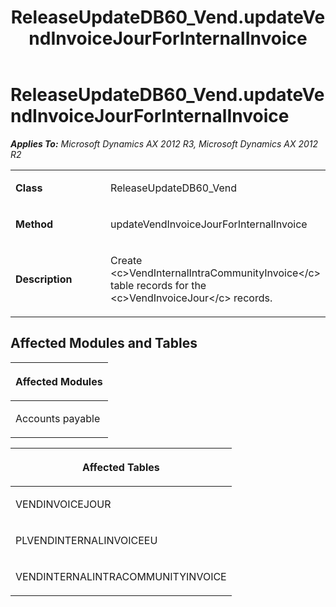 ﻿---
title: ReleaseUpdateDB60_Vend.updateVendInvoiceJourForInternalInvoice
TOCTitle: ReleaseUpdateDB60_Vend.updateVendInvoiceJourForInternalInvoice
ms:assetid: b0be3e77-3066-76ca-f16c-e85873f732ca
ms:mtpsurl: https://msdn.microsoft.com/en-us/library/JJ736882(v=AX.60)
ms:contentKeyID: 49710567
ms.date: 05/18/2015
mtps_version: v=AX.60
---

# ReleaseUpdateDB60\_Vend.updateVendInvoiceJourForInternalInvoice 


_**Applies To:** Microsoft Dynamics AX 2012 R3, Microsoft Dynamics AX 2012 R2_

<table>
<colgroup>
<col style="width: 50%" />
<col style="width: 50%" />
</colgroup>
<tbody>
<tr class="odd">
<td><p><strong>Class</strong></p></td>
<td><p>ReleaseUpdateDB60_Vend</p></td>
</tr>
<tr class="even">
<td><p><strong>Method</strong></p></td>
<td><p>updateVendInvoiceJourForInternalInvoice</p></td>
</tr>
<tr class="odd">
<td><p><strong>Description</strong></p></td>
<td><p>Create &lt;c&gt;VendInternalIntraCommunityInvoice&lt;/c&gt; table records for the &lt;c&gt;VendInvoiceJour&lt;/c&gt; records.</p></td>
</tr>
</tbody>
</table>


## Affected Modules and Tables

<table>
<colgroup>
<col style="width: 100%" />
</colgroup>
<thead>
<tr class="header">
<th><p>Affected Modules</p></th>
</tr>
</thead>
<tbody>
<tr class="odd">
<td><p>Accounts payable</p></td>
</tr>
</tbody>
</table>


<table>
<colgroup>
<col style="width: 100%" />
</colgroup>
<thead>
<tr class="header">
<th><p>Affected Tables</p></th>
</tr>
</thead>
<tbody>
<tr class="odd">
<td><p>VENDINVOICEJOUR</p></td>
</tr>
<tr class="even">
<td><p>PLVENDINTERNALINVOICEEU</p></td>
</tr>
<tr class="odd">
<td><p>VENDINTERNALINTRACOMMUNITYINVOICE</p></td>
</tr>
</tbody>
</table>

  


